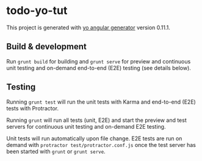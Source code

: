 # todo-yo-tut

This project is generated with [yo angular generator](https://github.com/yeoman/generator-angular)
version 0.11.1.

## Build & development

Run `grunt build` for building and `grunt serve` for preview and continuous
unit testing and on-demand end-to-end (E2E) testing (see details below).

## Testing

Running `grunt test` will run the unit tests with Karma and end-to-end
(E2E) tests with Protractor.

Running `grunt` will run all tests (unit, E2E) and start the preview and
test servers for continuous unit testing and on-demand E2E testing.

Unit tests will run automatically upon file change. E2E tests are run on
demand with `protractor test/protractor.conf.js` once the test server has
been started with `grunt` or `grunt serve`.
